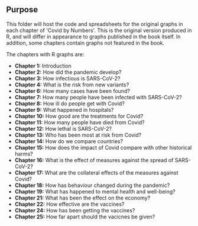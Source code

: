 ## Purpose
This folder will host the code and spreadsheets for the original graphs in each chapter of 'Covid by Numbers'.
This is the original version produced in R, and will differ in appearance to graphs published in the book itself.
In addition, some chapters contain graphs not featured in the book.

The chapters with R graphs are:
- **Chapter 1:** Introduction
- **Chapter 2:** How did the pandemic develop?
- **Chapter 3:** How infectious is SARS-CoV-2?
- **Chapter 4:** What is the risk from new variants?
- **Chapter 6:** How many cases have been found?
- **Chapter 7:** How many people have been infected with SARS-CoV-2?
- **Chapter 8:** How ill do people get with Covid?
- **Chapter 9:** What happened in hospitals?
- **Chapter 10:** How good are the treatments for Covid?
- **Chapter 11:** How many people have died from Covid?
- **Chapter 12:** How lethal is SARS-CoV-2?
- **Chapter 13:** Who has been most at risk from Covid?
- **Chapter 14:** How do we compare countries?
- **Chapter 15:** How does the impact of Covid compare with other historical harms?
- **Chapter 16:** What is the effect of measures against the spread of SARS-CoV-2?
- **Chapter 17:** What are the collateral effects of the measures against Covid?
- **Chapter 18:** How has behaviour changed during the pandemic?
- **Chapter 19:** What has happened to mental health and well-being?
- **Chapter 21:** What has been the effect on the economy?
- **Chapter 22:** How effective are the vaccines?
- **Chapter 24:** How has been getting the vaccines?
- **Chapter 25:** How far apart should the vacicnes be given?
